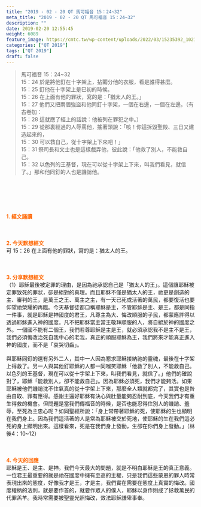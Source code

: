 ```yaml
---
title: "2019 - 02 - 20 QT 馬可福音 15：24~32"
meta_title: "2019 - 02 - 20 QT 馬可福音 15：24~32"
description: ""
date: 2019-02-20 12:55:45
weight: 6089
feature_image: https://cmtc.tw/wp-content/uploads/2022/03/15235392_10211799862337740_180693556567566654_o-1.webp
categories: ["QT 2019"]
tags: ["QT 2019"]
draft: false
---
```


<blockquote>馬可福音 15：24~32<br />
15：24 於是將他釘在十字架上，拈鬮分他的衣服，看是誰得甚麼。<br />
15：25 釘他在十字架上是巳初的時候。<br />
15：26 在上面有他的罪狀，寫的是：「猶太人的王。」<br />
15：27 他們又把兩個強盜和他同釘十字架，一個在右邊，一個在左邊。（有古卷加：<br />
15：28 這就應了經上的話說：他被列在罪犯之中。）<br />
15：29 從那裏經過的人辱罵他，搖著頭說：「咳！你這拆毀聖殿、三日又建造起來的，<br />
15：30 可以救自己，從十字架上下來吧！」<br />
15：31 祭司長和文士也是這樣戲弄他，彼此說：「他救了別人，不能救自己。<br />
15：32 以色列的王基督，現在可以從十字架上下來，叫我們看見，就信了。」那和他同釘的人也是譏誚他。</blockquote><br />
&nbsp;<br />
<br />
&nbsp;<br />
<br />
<span style="color: #ff6600;"><strong>1. </strong><strong>經文誦讀</strong></span><br />
<br />
<span style="color: #ff6600;"><strong> </strong></span><br />
<br />
<span style="color: #ff6600;"><strong>2. 今天默想</strong><strong>經文<br />
</strong></span>可 15：26 在上面有他的罪狀，寫的是：猶太人的王。<br />
<br />
&nbsp;<br />
<br />
<span style="color: #ff6600;"><strong>3. 分享默想經文<br />
</strong></span>（1）耶穌最後被定罪的理由，是因為祂承認自己是「猶太人的王」。這個讓耶穌被定罪致死的罪狀，卻是絕對的真理。而且耶穌不僅是猶太人的王，祂更是創造的主、審判的王，是萬王之王、萬主之主，有一天已死或活著的萬民，都要復活也要仰望祂榮耀的再臨。今天基督徒都口稱耶穌是主，不管耶穌是主、是王，都是同指一件事，就是耶穌是神國度的君王，凡尊主為大、悔改順服的子民，都蒙應許得以透過耶穌進入神的國度。凡不把耶穌當主當王敬拜順服的人，將自絕於神的國度之外。一個國不能有二個王，我們若尊耶穌是主是王，就必須承認我不是主不是王，我們必須悔改治死自我中心的老我，真正的順服耶穌為王，我們將來才能真正進入神的國度，而不是「哀哭切齒」。<br />
<br />
與耶穌同釘的還有另外二人，其中一人因為懇求耶穌接納祂的靈魂，最後在十字架上得救了。另一人與其他釘耶穌的人都一同嗤笑耶穌「他救了別人，不能救自己。以色列的王基督，現在可以從十字架上下來，叫我們看見，就信了。」他們的確說對了，耶穌「能救別人，卻不能救自己」。因為耶穌必須死，我們才能夠活。如果耶穌被他們譏誚沈不住氣真的從十字架上下來，那麼全人類就都完了，其實也是咎由自取、罪有應得。感謝主還好耶穌有決心與肚量能夠忍耐到底，今天我們才有重生得救的機會。但問題是當我們傳福音的時候，是否也能忍得住別人的譏誚、羞辱，至死為主忠心呢？如同聖經所說：「身上常帶著耶穌的死，使耶穌的生也顯明在我們身上。因為我們這活著的人是常為耶穌被交於死地，使耶穌的生在我們這必死的身上顯明出來。這樣看來，死是在我們身上發動，生卻在你們身上發動。」（林後4：10~12）<br />
<br />
&nbsp;<br />
<br />
<span style="color: #ff6600;"><strong>4. 今天的回應<br />
</strong></span>耶穌是王、是主、是神。我們今天最大的問題，就是不明白耶穌是王的真正意義。一位君王最重要的就是祂在國度中擁有至高的主權，只是我們這些蒙恩的罪人時常表現出來的態度，好像我才是王，才是主，我們實在需要在態度上真實的悔改。國度權柄的法則，就是要作首的，就要作眾人的僕人，耶穌以身作則成了拯救萬民的代罪羔羊。我時常需要被聖靈光照悔改，效法耶穌謙卑事奉。<br />
<br />
&nbsp;
        